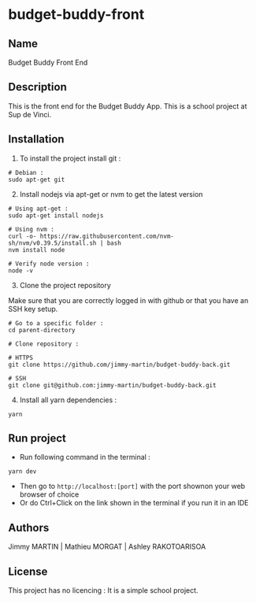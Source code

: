 # budget-buddy-front

## Name
Budget Buddy Front End

## Description
This is the front end for the Budget Buddy App. This is a school project at Sup de Vinci.

## Installation

1. To install the project install git :
```
# Debian :
sudo apt-get git
```
2. Install nodejs via apt-get or nvm to get the latest version 
```
# Using apt-get :
sudo apt-get install nodejs

# Using nvm :
curl -o- https://raw.githubusercontent.com/nvm-sh/nvm/v0.39.5/install.sh | bash
nvm install node

# Verify node version :
node -v
```
3. Clone the project repository

Make sure that you are correctly logged in with github or that you have an SSH key setup.

```
# Go to a specific folder :
cd parent-directory

# Clone repository :

# HTTPS
git clone https://github.com/jimmy-martin/budget-buddy-back.git

# SSH
git clone git@github.com:jimmy-martin/budget-buddy-back.git
```

4. Install all yarn dependencies :
```
yarn
```

## Run project

- Run following command in the terminal :
```
yarn dev
```

- Then go to ```http://localhost:[port]``` with the port shownon your web browser of choice
- Or do Ctrl+Click on the link shown in the terminal if you run it in an IDE

## Authors
Jimmy MARTIN | Mathieu MORGAT | Ashley RAKOTOARISOA

## License
This project has no licencing : It is a simple school project.
